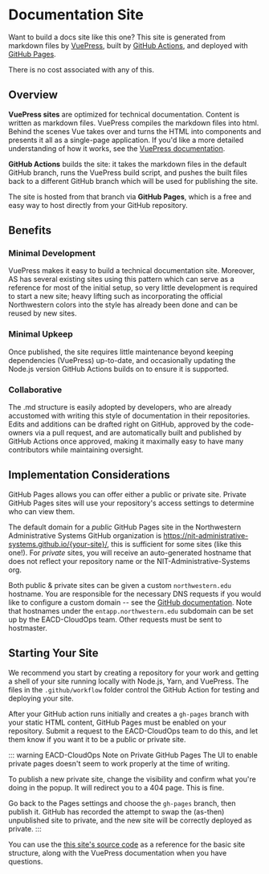 # Documentation Site
Want to build a docs site like this one? This site is generated from markdown files by [VuePress](https://vuepress.vuejs.org/), built by [GitHub Actions](https://docs.github.com/en/actions), and deployed with [GitHub Pages](https://pages.github.com/). 

There is no cost associated with any of this.

## Overview
**VuePress sites** are optimized for technical documentation. Content is written as markdown files. VuePress compiles the markdown files into html. Behind the scenes Vue takes over and turns the HTML into components and presents it all as a single-page application. If you'd like a more detailed understanding of how it works, see the [VuePress documentation](https://v1.vuepress.vuejs.org/guide/).

**GitHub Actions** builds the site: it takes the markdown files in the default GitHub branch, runs the VuePress build script, and pushes the built files back to a different GitHub branch which will be used for publishing the site. 

The site is hosted from that branch via **GitHub Pages**, which is a free and easy way to host directly from your GitHub repository. 

## Benefits
### Minimal Development
VuePress makes it easy to build a technical documentation site. Moreover, AS has several existing sites using this pattern which can serve as a reference for most of the initial setup, so very little development is required to start a new site; heavy lifting such as incorporating the official Northwestern colors into the style has already been done and can be reused by new sites. 

### Minimal Upkeep
Once published, the site requires little maintenance beyond keeping dependencies (VuePress) up-to-date, and occasionally updating the Node.js version GitHub Actions builds on to ensure it is supported.

### Collaborative
The .md structure is easily adopted by developers, who are already accustomed with writing this style of documentation in their repositories. Edits and additions can be drafted right on GitHub, approved by the code-owners via a pull request, and are automatically built and published by GitHub Actions once approved, making it maximally easy to have many contributors while maintaining oversight. 

## Implementation Considerations
GitHub Pages allows you can offer either a public or private site. Private GitHub Pages sites will use your repository's access settings to determine who can view them. 

The default domain for a *public* GitHub Pages site in the Northwestern Administrative Systems GitHub organization is https://nit-administrative-systems.github.io/{your-site}/, this is sufficient for some sites (like this one!). For *private* sites, you will receive an auto-generated hostname that does not reflect your repository name or the NIT-Administrative-Systems org.

Both public & private sites can be given a custom `northwestern.edu` hostname. You are responsible for the necessary DNS requests if you would like to configure a custom domain -- see the [GitHub documentation](https://docs.github.com/en/free-pro-team@latest/github/working-with-github-pages/configuring-a-custom-domain-for-your-github-pages-site). Note that hostnames under the `entapp.northwestern.edu` subdomain can be set up by the EACD-CloudOps team. Other requests must be sent to hostmaster.

## Starting Your Site
We recommend you start by creating a repository for your work and getting a shell of your site running locally with Node.js, Yarn, and VuePress. The files in the `.github/workflow` folder control the GitHub Action for testing and deploying your site. 

After your GitHub action runs initially and creates a `gh-pages` branch with your static HTML content, GitHub Pages must be enabled on your repository. Submit a request to the EACD-CloudOps team to do this, and let them know if you want it to be a public or private site.

::: warning EACD-CloudOps Note on Private GitHub Pages
The UI to enable private pages doesn't seem to work properly at the time of writing.

To publish a new private site, change the visibility and confirm what you're doing in the popup. It will redirect you to a 404 page. This is fine.

Go back to the Pages settings and choose the `gh-pages` branch, then publish it. GitHub has recorded the attempt to swap the (as-then) unpublished site to private, and the new site will be correctly deployed as private.
:::

You can use the [this site's source code](https://github.com/NIT-Administrative-Systems/AS-CloudDocs) as a reference for the basic site structure, along with the VuePress documentation when you have questions.